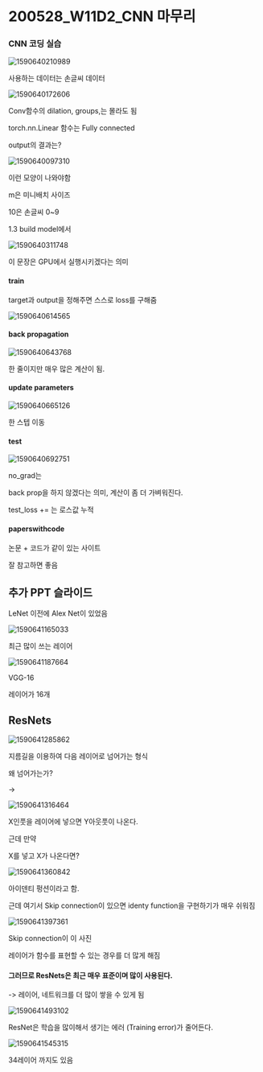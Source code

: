 # 200528_W11D2_CNN 마무리



### CNN 코딩 실습



![1590640210989](assets/1590640210989.png)



사용하는 데이터는 손글씨 데이터







![1590640172606](assets/1590640172606.png)



Conv함수의 dilation, groups,는 몰라도 됨

torch.nn.Linear 함수는 Fully connected





output의 결과는?

![1590640097310](assets/1590640097310.png)

이런 모양이 나와야함

m은 미니배치 사이즈

10은 손글씨 0~9





1.3 build model에서

![1590640311748](assets/1590640311748.png)

이 문장은 GPU에서 실행시키겠다는 의미





#### train

target과 output을 정해주면 스스로 loss를 구해줌

![1590640614565](assets/1590640614565.png)







#### back propagation

![1590640643768](assets/1590640643768.png)

한 줄이지만 매우 많은 계산이 됨.



#### update parameters

![1590640665126](assets/1590640665126.png)

한 스텝 이동







#### test

![1590640692751](assets/1590640692751.png)

no_grad는

back prop을 하지 않겠다는 의미, 계산이 좀 더 가벼워진다.



test_loss += 는 로스값 누적





#### paperswithcode 

논문 + 코드가 같이 있는 사이트

잘 참고하면 좋음





## 추가 PPT 슬라이드

LeNet 이전에 Alex Net이 있었음



![1590641165033](assets/1590641165033.png)





최근 많이 쓰는 레이어

![1590641187664](assets/1590641187664.png)

VGG-16

레이어가 16개



## ResNets

![1590641285862](assets/1590641285862.png)



지름길을 이용하여 다음 레이어로 넘어가는 형식



왜 넘어가는가?

->



 ![1590641316464](assets/1590641316464.png)



X인풋을 레이어에 넣으면 Y아웃풋이 나온다.



근데 만약 

X를 넣고 X가 나온다면?

![1590641360842](assets/1590641360842.png)

아이덴티 펑션이라고 함.

근데 여기서 Skip connection이 있으면 identy function을 구현하기가 매우 쉬워짐

![1590641397361](assets/1590641397361.png)

Skip connection이 이 사진



레이어가 함수를 표현할 수 있는 경우를 더 많게 해짐



#### 그러므로 ResNets은 최근 매우 표준이며 많이 사용된다.

-> 레이어, 네트워크를 더 많이 쌓을 수 있게 됨





![1590641493102](assets/1590641493102.png)



ResNet은 학습을 많이해서 생기는 에러 (Training error)가 줄어든다.



![1590641545315](assets/1590641545315.png)

34레이어 까지도 있음